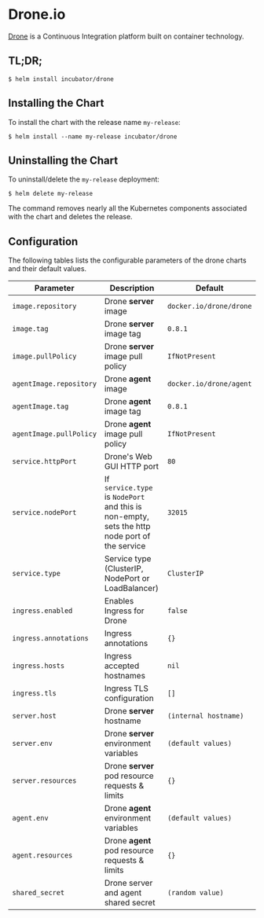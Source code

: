 # Drone.io

[Drone](http://readme.drone.io/) is a Continuous Integration platform built on container technology.

## TL;DR;

```console
$ helm install incubator/drone
```

## Installing the Chart

To install the chart with the release name `my-release`:

```console
$ helm install --name my-release incubator/drone
```

## Uninstalling the Chart

To uninstall/delete the `my-release` deployment:

```console
$ helm delete my-release
```

The command removes nearly all the Kubernetes components associated with the
chart and deletes the release.

## Configuration

The following tables lists the configurable parameters of the drone charts and their default values.

| Parameter               | Description                                                                                   | Default                 |
|-------------------------|-----------------------------------------------------------------------------------------------|-------------------------|
| `image.repository`      | Drone **server** image                                                                        | `docker.io/drone/drone` |
| `image.tag`             | Drone **server** image tag                                                                    | `0.8.1`                 |
| `image.pullPolicy`      | Drone **server** image pull policy                                                            | `IfNotPresent`          |
| `agentImage.repository` | Drone **agent** image                                                                         | `docker.io/drone/agent` |
| `agentImage.tag`        | Drone **agent** image tag                                                                     | `0.8.1`                 |
| `agentImage.pullPolicy` | Drone **agent** image pull policy                                                             | `IfNotPresent`          |
| `service.httpPort`      | Drone's Web GUI HTTP port                                                                     | `80`                    |
| `service.nodePort`      | If `service.type` is `NodePort` and this is non-empty, sets the http node port of the service | `32015`                 |
| `service.type`          | Service type (ClusterIP, NodePort or LoadBalancer)                                            | `ClusterIP`             |
| `ingress.enabled`       | Enables Ingress for Drone                                                                     | `false`                 |
| `ingress.annotations`   | Ingress annotations                                                                           | `{}`                    |
| `ingress.hosts`         | Ingress accepted hostnames                                                                    | `nil`                   |
| `ingress.tls`           | Ingress TLS configuration                                                                     | `[]`                    |
| `server.host`           | Drone **server** hostname                                                                     | `(internal hostname)`   |
| `server.env`            | Drone **server** environment variables                                                        | `(default values)`      |
| `server.resources`      | Drone **server** pod resource requests & limits                                               | `{}`                    |
| `agent.env`             | Drone **agent** environment variables                                                         | `(default values)`      |
| `agent.resources`       | Drone **agent** pod resource requests & limits                                                | `{}`                    |
| `shared_secret`         | Drone server and agent shared secret                                                          | `(random value)`        |
